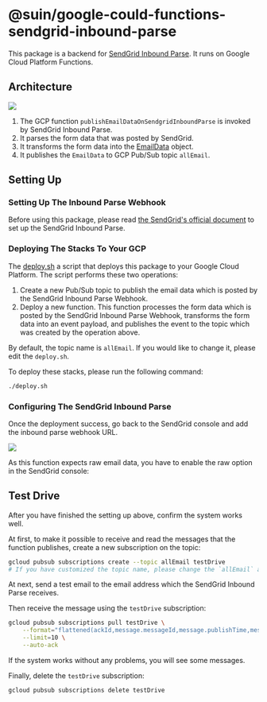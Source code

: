 # @suin/google-could-functions-sendgrid-inbound-parse

This package is a backend for [SendGrid Inbound Parse]. It runs on Google Cloud Platform Functions.

[sendgrid inbound parse]: https://sendgrid.com/docs/for-developers/parsing-email/setting-up-the-inbound-parse-webhook/

## Architecture

![](https://i.imgur.com/vw4CpGm.jpg)

1. The GCP function `publishEmailDataOnSendgridInboundParse` is invoked by SendGrid Inbound Parse.
2. It parses the form data that was posted by SendGrid.
3. It transforms the form data into the [EmailData](https://github.com/suin/email-data) object.
4. It publishes the `EmailData` to GCP Pub/Sub topic `allEmail`.

## Setting Up

### Setting Up The Inbound Parse Webhook

Before using this package, please read [the SendGrid's official document](https://sendgrid.com/docs/for-developers/parsing-email/setting-up-the-inbound-parse-webhook/) to set up the SendGrid Inbound Parse.

### Deploying The Stacks To Your GCP

The [deploy.sh](./deploy.sh) a script that deploys this package to your Google Cloud Platform. The script performs these two operations:

1. Create a new Pub/Sub topic to publish the email data which is posted by the SendGrid Inbound Parse Webhook.
2. Deploy a new function. This function processes the form data which is posted by the SendGrid Inbound Parse Webhook, transforms the form data into an event payload, and publishes the event to the topic which was created by the operation above.

By default, the topic name is `allEmail`. If you would like to change it, please edit the `deploy.sh`.

To deploy these stacks, please run the following command:

```bash
./deploy.sh
```

### Configuring The SendGrid Inbound Parse

Once the deployment success, go back to the SendGrid console and add the inbound parse webhook URL.

![](https://i.imgur.com/UMQC40t.png)

As this function expects raw email data, you have to enable the raw option in the SendGrid console:

## Test Drive

After you have finished the setting up above, confirm the system works well.

At first, to make it possible to receive and read the messages that the function publishes, create a new subscription on the topic:

```bash
gcloud pubsub subscriptions create --topic allEmail testDrive
# If you have customized the topic name, please change the `allEmail` above.
```

At next, send a test email to the email address which the SendGrid Inbound Parse receives.

Then receive the message using the `testDrive` subscription:

```bash
gcloud pubsub subscriptions pull testDrive \
    --format="flattened(ackId,message.messageId,message.publishTime,message.attributes,message.data.decode(base64).encode(utf-8))" \
    --limit=10 \
    --auto-ack
```

If the system works without any problems, you will see some messages.

Finally, delete the `testDrive` subscription:

```bash
gcloud pubsub subscriptions delete testDrive
```
